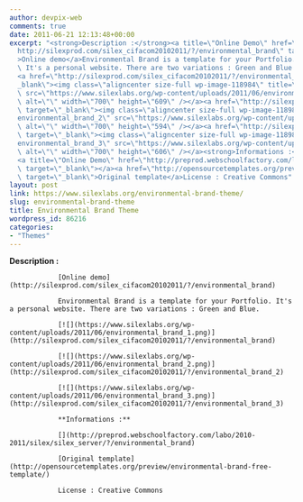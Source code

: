 ```yaml
---
author: devpix-web
comments: true
date: 2011-06-21 12:13:48+00:00
excerpt: "<strong>Description :</strong><a title=\"Online Demo\" href=\"\
  http://silexprod.com/silex_cifacom20102011/?/environmental_brand\" target=\"_blank\"\
  >Online demo</a>Environmental Brand is a template for your Portfolio.\
  \ It's a personal website. There are two variations : Green and Blue.\
  <a href=\"http://silexprod.com/silex_cifacom20102011/?/environmental_brand\" target=\"\
  _blank\"><img class=\"aligncenter size-full wp-image-118984\" title=\"environmental_brand_1\"\
  \ src=\"https://www.silexlabs.org/wp-content/uploads/2011/06/environmental_brand_1.png\"\
  \ alt=\"\" width=\"700\" height=\"609\" /></a><a href=\"http://silexprod.com/silex_cifacom20102011/?/environmental_brand_2\"\
  \ target=\"_blank\"><img class=\"aligncenter size-full wp-image-118986\" title=\"\
  environmental_brand_2\" src=\"https://www.silexlabs.org/wp-content/uploads/2011/06/environmental_brand_2.png\"\
  \ alt=\"\" width=\"700\" height=\"594\" /></a><a href=\"http://silexprod.com/silex_cifacom20102011/?/environmental_brand_3\"\
  \ target=\"_blank\"><img class=\"aligncenter size-full wp-image-118987\" title=\"\
  environmental_brand_3\" src=\"https://www.silexlabs.org/wp-content/uploads/2011/06/environmental_brand_3.png\"\
  \ alt=\"\" width=\"700\" height=\"606\" /></a><strong>Informations :</strong>\
  <a title=\"Online Demo\" href=\"http://preprod.webschoolfactory.com/labo/2010-2011/silex/silex_server/?/environmental_brand\"\
  \ target=\"_blank\"></a><a href=\"http://opensourcetemplates.org/preview/environmental-brand-free-template/\"\
  \ target=\"_blank\">Original template</a>License : Creative Commons"
layout: post
link: https://www.silexlabs.org/environmental-brand-theme/
slug: environmental-brand-theme
title: Environmental Brand Theme
wordpress_id: 86216
categories:
- "Themes"
---
```


**Description :**

				[Online demo](http://silexprod.com/silex_cifacom20102011/?/environmental_brand)

				Environmental Brand is a template for your Portfolio. It's a personal website. There are two variations : Green and Blue.

				[![](https://www.silexlabs.org/wp-content/uploads/2011/06/environmental_brand_1.png)](http://silexprod.com/silex_cifacom20102011/?/environmental_brand)

				[![](https://www.silexlabs.org/wp-content/uploads/2011/06/environmental_brand_2.png)](http://silexprod.com/silex_cifacom20102011/?/environmental_brand_2)

				[![](https://www.silexlabs.org/wp-content/uploads/2011/06/environmental_brand_3.png)](http://silexprod.com/silex_cifacom20102011/?/environmental_brand_3)

				**Informations :**

				[](http://preprod.webschoolfactory.com/labo/2010-2011/silex/silex_server/?/environmental_brand)

				[Original template](http://opensourcetemplates.org/preview/environmental-brand-free-template/)

				License : Creative Commons
